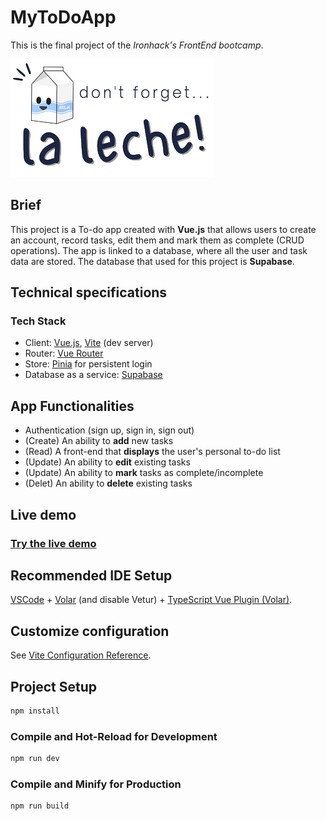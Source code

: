# MyToDoApp

This is the final project of the *Ironhack's FrontEnd bootcamp*.

![AppLogo](https://github.com/alelof/MyToDoApp/blob/main/src/assets/logo.png)

## Brief

This project is a To-do app created with **Vue.js** that allows users to create an account, record tasks, edit them and mark them as complete (CRUD operations). The app is linked to a database, where all the user and task data are stored. The database that used for this project is **Supabase**.

## Technical specifications

### Tech Stack
- Client: [Vue.js](https://vuejs.org/), [Vite](https://vitejs.dev/) (dev server)
- Router: [Vue Router](https://router.vuejs.org/)
- Store: [Pinia](https://pinia.vuejs.org/) for persistent login
- Database as a service: [Supabase](https://supabase.com/)

## App Functionalities

- Authentication (sign up, sign in, sign out)
- (Create) An ability to **add** new tasks
- (Read) A front-end that **displays** the user's personal to-do list
- (Update) An ability to **edit** existing tasks
- (Update) An ability to **mark** tasks as complete/incomplete
- (Delet) An ability to **delete** existing tasks


## Live demo
### [Try the live demo](https://silly-duckanoo-ed3c16.netlify.app/)

## Recommended IDE Setup

[VSCode](https://code.visualstudio.com/) + [Volar](https://marketplace.visualstudio.com/items?itemName=Vue.volar) (and disable Vetur) + [TypeScript Vue Plugin (Volar)](https://marketplace.visualstudio.com/items?itemName=Vue.vscode-typescript-vue-plugin).

## Customize configuration

See [Vite Configuration Reference](https://vitejs.dev/config/).

## Project Setup

```sh
npm install
```

### Compile and Hot-Reload for Development

```sh
npm run dev
```

### Compile and Minify for Production

```sh
npm run build
```
